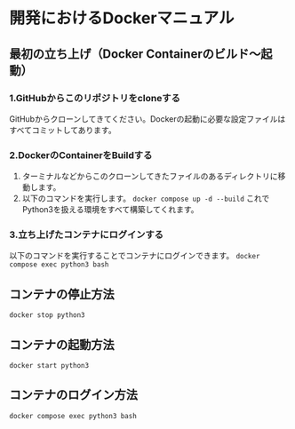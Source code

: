 # 開発におけるDockerマニュアル

## 最初の立ち上げ（Docker Containerのビルド〜起動）
### 1.GitHubからこのリポジトリをcloneする
GitHubからクローンしてきてください。Dockerの起動に必要な設定ファイルはすべてコミットしてあります。

### 2.DockerのContainerをBuildする
1. ターミナルなどからこのクローンしてきたファイルのあるディレクトリに移動します。
2. 以下のコマンドを実行します。
`docker compose up -d --build`
これでPython3を扱える環境をすべて構築してくれます。

### 3.立ち上げたコンテナにログインする
以下のコマンドを実行することでコンテナにログインできます。
`docker compose exec python3 bash`

## コンテナの停止方法
`docker stop python3`

## コンテナの起動方法
`docker start python3`

## コンテナのログイン方法
`docker compose exec python3 bash`
